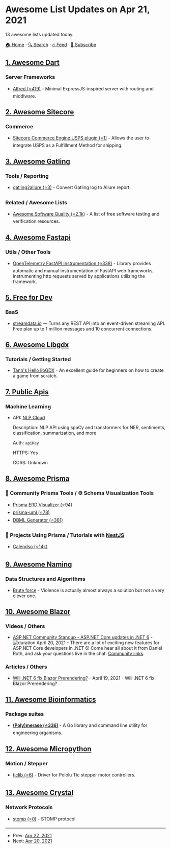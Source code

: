 # Awesome List Updates on Apr 21, 2021

13 awesome lists updated today.

[🏠 Home](/README.md) · [🔍 Search](https://www.trackawesomelist.com/search/) · [🔥 Feed](https://www.trackawesomelist.com/rss.xml) · [📮 Subscribe](https://trackawesomelist.us17.list-manage.com/subscribe?u=d2f0117aa829c83a63ec63c2f&id=36a103854c)



## [1. Awesome Dart](/content/yissachar/awesome-dart/README.md)

### Server Frameworks

*   [Alfred (⭐419)](https://github.com/rknell/alfred) - Minimal ExpressJS-inspired server with routing and middlware.

## [2. Awesome Sitecore](/content/MartinMiles/awesome-sitecore/README.md)

### Commerce

*   [Sitecore Commerce Engine USPS plugin (⭐1)](https://github.com/XCentium/SC-Plugin-USPS) - Allows the user to integrate USPS as a Fulfillment Method for shipping.

## [3. Awesome Gatling](/content/aliesbelik/awesome-gatling/README.md)

### Tools / Reporting

*   [gatling2allure (⭐3)](https://github.com/biski/gatling2allure) - Convert Gatling log to Allure report.

### Related / Awesome Lists

*   [Awesome Software Quality (⭐2.1k)](https://github.com/ligurio/software-quality-wiki) - A list of free software testing and verification resources.

## [4. Awesome Fastapi](/content/mjhea0/awesome-fastapi/README.md)

### Utils / Other Tools

*   [OpenTelemetry FastAPI Instrumentation (⭐338)](https://github.com/open-telemetry/opentelemetry-python-contrib/tree/main/instrumentation/opentelemetry-instrumentation-fastapi) - Library provides automatic and manual instrumentation of FastAPI web frameworks, instrumenting http requests served by applications utilizing the framework.

## [5. Free for Dev](/content/ripienaar/free-for-dev/README.md)

### BaaS

*   [streamdata.io](https://streamdata.io/) — Turns any REST API into an event-driven streaming API. Free plan up to 1 million messages and 10 concurrent connections.

## [6. Awesome Libgdx](/content/rafaskb/awesome-libgdx/README.md)

### Tutorials / Getting Started

*   [Tann's Hello libGDX](https://colourtann.github.io/HelloLibgdx/) - An excellent guide for beginners on how to create a game from scratch.

## [7. Public Apis](/content/public-apis/public-apis/README.md)

### Machine Learning

- API: [NLP Cloud](https://nlpcloud.io)

  Description: NLP API using spaCy and transformers for NER, sentiments, classification, summarization, and more

  Auth: `apiKey`

  HTTPS: Yes

  CORS: Unknown



## [8. Awesome Prisma](/content/catalinmiron/awesome-prisma/README.md)

### :safety_vest: Community Prisma Tools / :gear: Schema Visualization Tools

*   [Prisma ERD Visualizer (⭐94)](https://github.com/skn0tt/prisma-erd)
*   [prisma-uml (⭐78)](https://github.com/emyann/prisma-uml)
*   [DBML Generator (⭐361)](https://github.com/notiz-dev/prisma-dbml-generator)

### :space_invader: Projects Using Prisma / Tutorials with   [NestJS](https://nestjs.com/)

*   [Calendso (⭐14k)](https://github.com/calendso/calendso)

## [9. Awesome Naming](/content/gruhn/awesome-naming/README.md)

### Data Structures and Algorithms

*   [Brute force](https://en.m.wikipedia.org/wiki/Brute-force_search) - Violence is actually almost always a solution but not a very clever one.

## [10. Awesome Blazor](/content/AdrienTorris/awesome-blazor/README.md)

### Videos / Others

*   [ASP.NET Community Standup - ASP.NET Core updates in .NET 6](https://www.youtube.com/watch?v=Mot8qAWEnj8) - ![duration](https://img.shields.io/badge/Duration:%20-79%20min-%230094FF?style=flat-square\&cacheSeconds=maxAge\&logo=youtube) April 20, 2021 - There are a lot of exciting new features for ASP.NET Core developers in .NET 6! Come hear all about it from Daniel Roth, and ask your questions live in the chat. [Community links](https://www.theurlist.com/aspnet-standup-2021-04-20).

### Articles / Others

*   [Will .NET 6 fix Blazor Prerendering?](https://jonhilton.net/blazor-prerendering-net6) - April 19, 2021 - Will .NET 6 fix Blazor Prerendering?

## [11. Awesome Bioinformatics](/content/danielecook/Awesome-Bioinformatics/README.md)

### Package suites

*   **[(Poly)merase (⭐336)](https://github.com/TimothyStiles/poly)** - A Go library and command line utility for engineering organisms.

## [12. Awesome Micropython](/content/mcauser/awesome-micropython/README.md)

### Motion / Stepper

*   [ticlib (⭐6)](https://github.com/jphalip/ticlib) - Driver for Pololu Tic stepper motor controllers.

## [13. Awesome Crystal](/content/veelenga/awesome-crystal/README.md)

### Network Protocols

*   [stomp (⭐0)](https://github.com/spider-gazelle/stomp) - STOMP protocol

---

- Prev: [Apr 22, 2021](/content/2021/04/22/README.md)
- Next: [Apr 20, 2021](/content/2021/04/20/README.md)